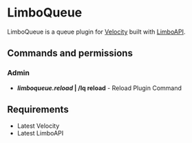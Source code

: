 # LimboQueue

LimboQueue is a queue plugin for [Velocity](https://velocitypowered.com) built with [LimboAPI](https://github.com/elytrium/limboapi).

## Commands and permissions
### Admin
- ***limboqueue.reload* | /lq reload** - Reload Plugin Command
## Requirements
<ul>
	<li>Latest Velocity</li>
	<li>Latest LimboAPI</li>
</ul>
